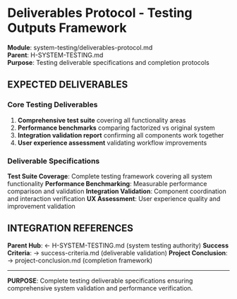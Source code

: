 # Deliverables Protocol - Testing Outputs Framework

**Module**: system-testing/deliverables-protocol.md  
**Parent**: H-SYSTEM-TESTING.md  
**Purpose**: Testing deliverable specifications and completion protocols

## EXPECTED DELIVERABLES

### Core Testing Deliverables

1. **Comprehensive test suite** covering all functionality areas
2. **Performance benchmarks** comparing factorized vs original system
3. **Integration validation report** confirming all components work together
4. **User experience assessment** validating workflow improvements

### Deliverable Specifications

**Test Suite Coverage**: Complete testing framework covering all system functionality
**Performance Benchmarking**: Measurable performance comparison and validation
**Integration Validation**: Component coordination and interaction verification
**UX Assessment**: User experience quality and improvement validation

## INTEGRATION REFERENCES

**Parent Hub**: ← H-SYSTEM-TESTING.md (system testing authority)
**Success Criteria**: → success-criteria.md (deliverable validation)
**Project Conclusion**: → project-conclusion.md (completion framework)

---

**PURPOSE**: Complete testing deliverable specifications ensuring comprehensive system validation and performance verification.